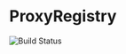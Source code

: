 # ProxyRegistry
![Build Status](https://github.com/makerdao/proxy-registry/actions/workflows/.github/workflows/tests.yaml/badge.svg?branch=master)
